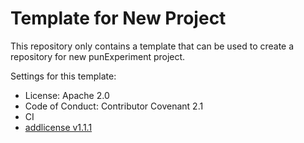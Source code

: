 # Template for New Project
This repository only contains a template that can be used to create a repository
for new punExperiment project.

Settings for this template:
* License: Apache 2.0
* Code of Conduct: Contributor Covenant 2.1
* CI
 * [addlicense v1.1.1](https://github.com/google/addlicense/releases/tag/v1.1.1)
